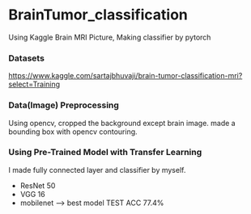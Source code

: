 # BrainTumor_classification
Using Kaggle Brain MRI Picture, Making classifier by pytorch


### Datasets
https://www.kaggle.com/sartajbhuvaji/brain-tumor-classification-mri?select=Training

### Data(Image) Preprocessing
Using opencv, cropped the background except brain image.
made a bounding box with opencv contouring.

### Using Pre-Trained Model with Transfer Learning
I made fully connected layer and classifier by myself.
- ResNet 50
- VGG 16
- mobilenet --> best model TEST ACC 77.4%
